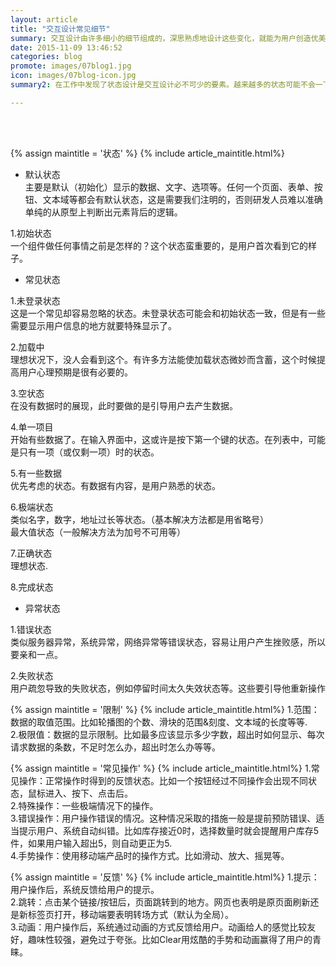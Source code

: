 ```yaml
---
layout: article
title: "交互设计常见细节"
summary: 交互设计由许多细小的细节组成的，深思熟虑地设计这些变化，就能为用户创造优美的体验。
date: 2015-11-09 13:46:52
categories: blog
promote: images/07blog1.jpg
icon: images/07blog-icon.jpg
summary2: 在工作中发现了状态设计是交互设计必不可少的要素。越来越多的状态可能不会一下子想起来，记录下来为检查自己的交互稿提供参考。

---
```

<br><br>


{% assign maintitle = '状态' %}
{% include article_maintitle.html%}

* <span class="article_subtitle">默认状态</span> <br>
主要是默认（初始化）显示的数据、文字、选项等。任何一个页面、表单、按钮、文本域等都会有默认状态，这是需要我们注明的，否则研发人员难以准确单纯的从原型上判断出元素背后的逻辑。 <br />

1.初始状态<br>
一个组件做任何事情之前是怎样的？这个状态蛮重要的，是用户首次看到它的样子。<br />



* <span class="article_subtitle">常见状态</span> <br>

1.未登录状态<br>
这是一个常见却容易忽略的状态。未登录状态可能会和初始状态一致，但是有一些需要显示用户信息的地方就要特殊显示了。<br />

2.加载中<br>
理想状况下，没人会看到这个。有许多方法能使加载状态微妙而含蓄，这个时候提高用户心理预期是很有必要的。<br />

3.空状态<br>
在没有数据时的展现，此时要做的是引导用户去产生数据。<br />

4.单一项目<br>
开始有些数据了。在输入界面中，这或许是按下第一个键的状态。在列表中，可能是只有一项（或仅剩一项）时的状态。<br />

5.有一些数据<br>
优先考虑的状态。有数据有内容，是用户熟悉的状态。<br />

6.极端状态<br>
类似名字，数字，地址过长等状态。（基本解决方法都是用省略号）<br />
最大值状态（一般解决方法为加号不可用等）<br />

7.正确状态<br>
理想状态.<br />

8.完成状态<br />



* <span class="article_subtitle">异常状态</span> <br>

1.错误状态<br>
类似服务器异常，系统异常，网络异常等错误状态，容易让用户产生挫败感，所以要亲和一点。<br />

2.失败状态<br>
用户疏忽导致的失败状态，例如停留时间太久失效状态等。这些要引导他重新操作<br />


{% assign maintitle = '限制' %}
{% include article_maintitle.html%}
1.范围：数据的取值范围。比如轮播图的个数、滑块的范围&刻度、文本域的长度等等.<br>
2.极限值：数据的显示限制。比如最多应该显示多少字数，超出时如何显示、每次请求数据的条数，不足时怎么办，超出时怎么办等等。<br>


{% assign maintitle = '常见操作' %}
{% include article_maintitle.html%}
1.常见操作：正常操作时得到的反馈状态。比如一个按钮经过不同操作会出现不同状态，鼠标进入、按下、点击后。<br>
2.特殊操作：一些极端情况下的操作。<br>
3.错误操作：用户操作错误的情况。这种情况采取的措施一般是提前预防错误、适当提示用户、系统自动纠错。比如库存接近0时，选择数量时就会提醒用户库存5件，如果用户输入超出5，则自动更正为5.<br>
4.手势操作：使用移动端产品时的操作方式。比如滑动、放大、摇晃等。<br>


{% assign maintitle = '反馈' %}
{% include article_maintitle.html%}
1.提示：用户操作后，系统反馈给用户的提示。<br>
2.跳转：点击某个链接/按钮后，页面跳转到的地方。网页也表明是原页面刷新还是新标签页打开，移动端要表明转场方式（默认为全局）。<br>
3.动画：用户操作后，系统通过动画的方式反馈给用户。动画给人的感觉比较友好，趣味性较强，避免过于夸张。比如Clear用炫酷的手势和动画赢得了用户的青睐。<br>
<br><br><br><br><br><br>
